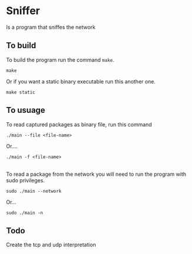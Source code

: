# Sniffer
Is a program that sniffes the network
## To build
To build the program run the command `make`.
```
make
```
Or if you want a static binary executable run this another one.
```
make static
```

## To usuage
To read captured packages as binary file, run this command<br />
```
./main --file <file-name>
```
Or....
```
./main -f <file-name>
```
<br />
To read a package from the network you will need to run the program with sudo privileges.

```
sudo ./main --network
```

Or...

```
sudo ./main -n
```
## Todo
Create the tcp and udp interpretation
